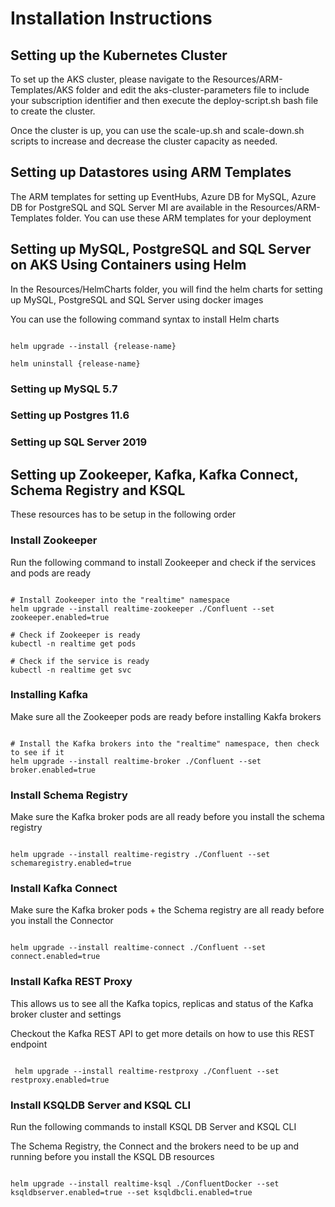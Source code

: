 # Installation Instructions


## Setting up the Kubernetes Cluster

To set up the AKS cluster, please navigate to the Resources/ARM-Templates/AKS folder and edit the aks-cluster-parameters file to include your subscription identifier and then execute the deploy-script.sh bash file to create the cluster.

Once the cluster is up, you can use the scale-up.sh and scale-down.sh scripts to increase and decrease the cluster capacity as needed.


## Setting up Datastores using ARM Templates

The ARM templates for setting up EventHubs, Azure DB for MySQL, Azure DB for PostgreSQL and SQL Server MI are available in the Resources/ARM-Templates folder. You can use these ARM templates for your deployment


## Setting up MySQL, PostgreSQL and SQL Server on AKS Using Containers using Helm

In the Resources/HelmCharts folder, you will find the helm charts for setting up MySQL, PostgreSQL and SQL Server using docker images

You can use the following command syntax to install Helm charts

```shell

helm upgrade --install {release-name}

helm uninstall {release-name}

```

### Setting up MySQL 5.7

### Setting up Postgres 11.6

### Setting up SQL Server 2019

## Setting up Zookeeper, Kafka, Kafka Connect, Schema Registry and KSQL

These resources has to be setup in the following order

### Install Zookeeper

Run the following command to install Zookeeper and check if the services and pods are ready

```shell

# Install Zookeeper into the "realtime" namespace
helm upgrade --install realtime-zookeeper ./Confluent --set zookeeper.enabled=true

# Check if Zookeeper is ready
kubectl -n realtime get pods

# Check if the service is ready
kubectl -n realtime get svc

```

### Installing Kafka

 Make sure all the Zookeeper pods are ready before installing Kakfa brokers

```shell

# Install the Kafka brokers into the "realtime" namespace, then check to see if it
helm upgrade --install realtime-broker ./Confluent --set broker.enabled=true

```

### Install Schema Registry

Make sure the Kafka broker pods are all ready before you install the schema registry

```shell

helm upgrade --install realtime-registry ./Confluent --set schemaregistry.enabled=true

```


### Install Kafka Connect

Make sure the Kafka broker pods + the Schema registry are all ready before you install the Connector

```shell

helm upgrade --install realtime-connect ./Confluent --set connect.enabled=true

```

### Install Kafka REST Proxy

This allows us to see all the Kafka topics, replicas and status of the Kafka broker cluster and settings

Checkout the Kafka REST API to get more details on how to use this REST endpoint

```shell

 helm upgrade --install realtime-restproxy ./Confluent --set restproxy.enabled=true

```


### Install KSQLDB Server and KSQL CLI

Run the following commands to install KSQL DB Server and KSQL CLI

The Schema Registry, the Connect and the brokers need to be up and running before you install the KSQL DB resources

```shell

helm upgrade --install realtime-ksql ./ConfluentDocker --set ksqldbserver.enabled=true --set ksqldbcli.enabled=true

```